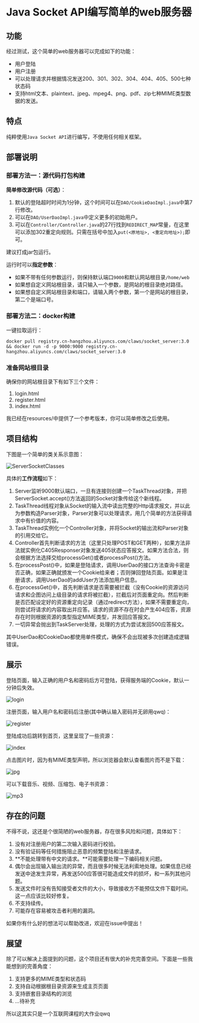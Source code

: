 # Java Socket API编写简单的web服务器

## 功能

经过测试，这个简单的web服务器可以完成如下的功能：

- 用户登陆
- 用户注册
- 可以处理请求并根据情况发送200、301、302、304、404、405、500七种状态码
- 支持html文本、plaintext、jpeg、mpeg4、png、pdf、zip七种MIME类型数据的发送。

## 特点

纯粹使用`Java Socket API`进行编写，不使用任何相关框架。

## 部署说明

### 部署方法一：源代码打包构建

**简单修改源代码（可选）**：

1. 默认的登陆超时时间为1分钟，这个时间可以在`DAO/CookieDaoImpl.java`中第7行修改。
5. 可以在`DAO/UserDaoImpl.java`中定义更多的初始用户。
3. 可以在`Controller/Controller.java`的27行找到`REDIRECT_MAP`常量，在这里可以添加302重定向规则。只需在括号中加入`put(<原地址>, <重定向地址>);`即可。

建议打成jar包运行。

运行时可以**指定参数**：

- 如果不带有任何参数运行，则保持默认端口`9000`和默认网站根目录`/home/web`
- 如果想自定义网站根目录，请只输入一个参数，是网站的根目录绝对路径。
- 如果想自定义网站根目录和端口，请输入两个参数，第一个是网站的根目录，第二个是端口号。

### 部署方法二：docker构建

一键拉取运行：

```
docker pull registry.cn-hangzhou.aliyuncs.com/claws/socket_server:3.0 && docker run -d -p 9000:9000 registry.cn-hangzhou.aliyuncs.com/claws/socket_server:3.0
```

### 准备网站根目录

确保你的网站根目录下有如下三个文件：

1. login.html
2. register.html
3. index.html

我已经在resources/中提供了一个参考版本，你可以简单修改之后使用。

## 项目结构

下图是一个简单的类关系示意图：

![ServerSocketClasses](https://clwasblog-1301107071.cos.ap-shanghai.myqcloud.com/img/StudyNote/internet/SocketServer/SocketServer.png)

具体的**工作流程**如下：

1. Server监听9000默认端口，一旦有连接则创建一个TaskThread对象，并把ServerSocket.accept()方法返回的Socket对象传给这个新线程。
2. TaskThread线程对象从Socket的输入流中读出完整的Http请求报文，并以此为参数构造Parser对象，Parser对象可以处理请求，用几个简单的方法获得请求中有价值的内容。
3. TaskThread实例化一个Controller对象，并将Socket的输出流和Parser对象的引用交给它。
4. Controller首先判断请求的方法（这里只处理POST和GET两种），如果方法非法就实例化C405Responser对象发送405状态应答报文。如果方法合法，则会根据方法选择交给processGet()或者processPost()方法。
5. 在processPost()中，如果是登陆请求，调用UserDao的接口方法查询卡密是否正确，如果正确就颁发一个Cookie给来者；否则弹回登陆页面。如果是注册请求，调用UserDao的addUser方法添加用户信息。
6. 在processGet()中，首先判断请求是否需要被拦截（没有Cookie的资源访问请求和企图访问上级目录的请求将被拦截），拦截后对页面重定向。然后判断是否匹配设定好的资源重定向记录（通过redirect方法），如果不需要重定向，则尝试将请求的内容取出并应答。请求的资源不存在时会产生404应答，资源存在时则根据资源的类型指定MIME类型，并发回应答报文。
7. 一切异常会抛出到TaskServer处理，处理的方式为尝试发回500应答报文。

其中UserDao和CookieDao都使用单件模式，确保不会出现被多次创建造成逻辑错误。

## 展示

登陆页面，输入正确的用户名和密码后方可登陆，获得服务端的Cookie，默认一分钟后失效。

![login](https://clwasblog-1301107071.cos.ap-shanghai.myqcloud.com/img/StudyNote/internet/SocketServer/login.jpg)

注册页面，输入用户名和密码后注册(其中确认输入密码并无卵用qwq)：

![register](https://clwasblog-1301107071.cos.ap-shanghai.myqcloud.com/img/StudyNote/internet/SocketServer/register.jpg)

登陆成功后跳转到首页，这里呈现了一些资源：

![index](https://clwasblog-1301107071.cos.ap-shanghai.myqcloud.com/img/StudyNote/internet/SocketServer/index.jpg)

点击图片时，因为有MIME类型声明，所以浏览器会默认查看图片而不是下载：

![jpg](https://clwasblog-1301107071.cos.ap-shanghai.myqcloud.com/img/StudyNote/internet/SocketServer/jpg.jpg)

可以下载音乐、视频、压缩包、电子书资源：

![mp3](https://clwasblog-1301107071.cos.ap-shanghai.myqcloud.com/img/StudyNote/internet/SocketServer/mp3.jpg)

## 存在的问题

不得不说，这还是个很简陋的web服务器，存在很多风险和问题，具体如下：

1. 没有对注册用户的第二次输入密码进行校验。
2. 没有验证码等任何措施阻止恶意的频繁登陆和注册请求。
3. **不能处理带有中文的请求。**可能需要处理一下编码相关问题。
4. 偶尔会出现输入输出流的异常，而且很多时候无法利索地处理。如果信息已经发送中途发生异常，再发送500应答很可能造成文件的损坏，和一系列其他问题。
5. 发送文件时没有告知接受者文件的大小，导致接收方不能预估文件下载时间。这一点应该比较好修复。
6. 不支持续传。
7. 可能存在容易被攻击者利用的漏洞。

如果你有什么好的想法可以帮助改进，欢迎在issue中提出！

## 展望

除了可以解决上面提到的问题，这个项目还有很大的补充完善空间。下面是一些我能想到的完善角度：

1. 支持更多的MIME类型和状态码
2. 支持自动根据根目录资源来生成主页页面
3. 支持嵌套目录结构的浏览
4. ...待补充

所以这其实只是一个互联网课程的大作业qwq